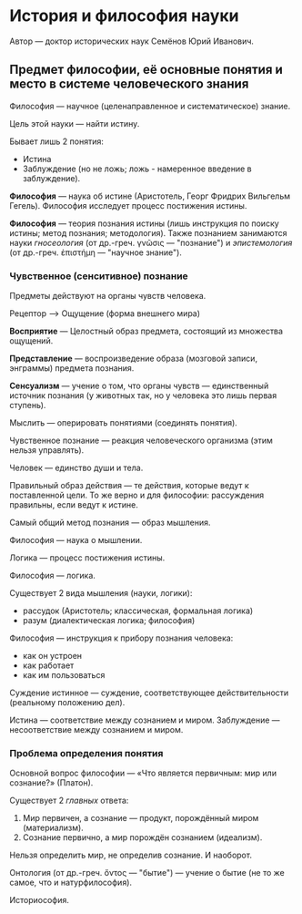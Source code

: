 # История и философия науки

Автор — доктор исторических наук Семёнов Юрий Иванович.


## Предмет философии, её основные понятия и место в системе человеческого знания

Философия — научное (целенаправленное и систематическое) знание.

Цель этой науки — найти истину.

Бывает лишь 2 понятия:
- Истина
- Заблуждение (но не ложь; ложь - намеренное введение в заблуждение).

**Философия** — наука об истине (Аристотель, Георг Фридрих Вильгельм Гегель).
Философия исследует процесс постижения истины.

**Философия** — теория познания истины (лишь инструкция по поиску истины; метод познания; методология).
Также познанием занимаются науки *гносеология* (от др.-греч. γνῶσις — "познание") и *эпистемология* (от др.-греч. ἐπιστήμη — "научное знание").


### Чувственное (сенситивное) познание

Предметы действуют на органы чувств человека.

Рецептор —> Ощущение (форма внешнего мира)

**Восприятие** — Целостный образ предмета, состоящий из множества ощущений.

**Представление** — воспроизведение образа (мозговой записи, энграммы) предмета познания.

**Сенсуализм** — учение о том, что органы чувств — единственный источник познания (у животных так, но у человека это лишь первая ступень).

Мыслить — оперировать понятиями (соединять понятия).

Чувственное познание — реакция человеческого организма (этим нельзя управлять).

Человек — единство души и тела.

Правильный образ действия — те действия, которые ведут к поставленной цели.
То же верно и для философии: рассуждения правильны, если ведут к истине.

Самый общий метод познания — образ мышления.

Философия — наука о мышлении.

Логика — процесс постижения истины.

Философия — логика.

Существует 2 вида мышления (науки, логики):
- рассудок (Аристотель; классическая, формальная логика)
- разум (диалектическая логика; философия)

Философия — инструкция к прибору познания человека:
- как он устроен
- как работает
- как им пользоваться

Суждение истинное — суждение, соответствующее действительности (реальному положению дел).

Истина — соответствие между сознанием и миром.
Заблуждение — несоответствие между сознанием и миром.


### Проблема определения понятия

Основной вопрос философии — «Что является первичным: мир или сознание?» (Платон).

Существует 2 *главных* ответа:
1. Мир первичен, а сознание — продукт, порождённый миром (материализм).
2. Сознание первично, а мир порождён сознанием (идеализм).

Нельзя определить мир, не определив сознание.
И наоборот.

Онтология (от др.-греч. ὄντος — "бытие") — учение о бытие (не то же самое, что и натурфилософия).

Историософия.